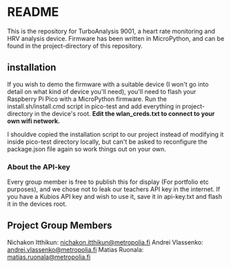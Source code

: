 # README
This is the repository for TurboAnalysis 9001, a heart rate monitoring and HRV analysis device.
Firmware has been written in MicroPython, and can be found in the project-directory
of this repository.

## installation
If you wish to demo the firmware with a suitable device (I won't go into detail on 
what kind of device you'll need), you'll need to flash your Raspberry Pi Pico with a MicroPython firmware. Run the install.sh/install.cmd script in pico-test and add everything in project-directory in the device's root. **Edit the wlan_creds.txt to connect to your own wifi network.**

I shouldve copied the installation script to our project instead of modifying it inside pico-test directory locally, but can't be asked to reconfigure the package.json file again so work things out on your own.

### About the API-key
Every group member is free to publish this for display (For portfolio etc purposes), and we chose not to leak our teachers API key in the internet. If you have a Kubios API key and wish to use it, save it in api-key.txt and flash it in the devices root.

## Project Group Members
Nichakon Itthikun: nichakon.itthikun@metropolia.fi
Andrei Vlassenko: andrei.vlassenko@metropolia.fi
Matias Ruonala: matias.ruonala@metropolia.fi

